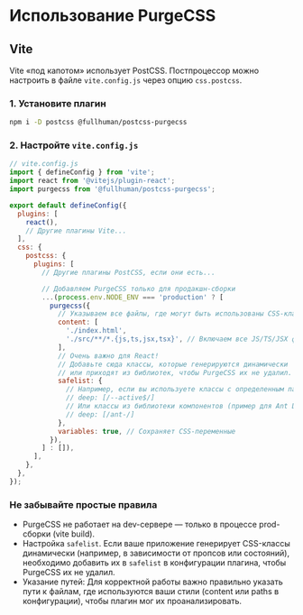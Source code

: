 # Использование PurgeCSS

## Vite

Vite «под капотом» использует PostCSS. Постпроцессор можно настроить в файле `vite.config.js` через опцию `css.postcss`.

### 1. Установите плагин

```sh
npm i -D postcss @fullhuman/postcss-purgecss
```

### 2. Настройте `vite.config.js`

```js
// vite.config.js
import { defineConfig } from 'vite';
import react from '@vitejs/plugin-react';
import purgecss from '@fullhuman/postcss-purgecss';

export default defineConfig({
  plugins: [
    react(),
    // Другие плагины Vite...
  ],
  css: {
    postcss: {
      plugins: [
        // Другие плагины PostCSS, если они есть...

        // Добавляем PurgeCSS только для продакшн-сборки
        ...(process.env.NODE_ENV === 'production' ? [
          purgecss({
            // Указываем все файлы, где могут быть использованы CSS-классы
            content: [
              './index.html',
              './src/**/*.{js,ts,jsx,tsx}', // Включаем все JS/TS/JSX файлы в папке src
            ],
            // Очень важно для React!
            // Добавьте сюда классы, которые генерируются динамически
            // или приходят из библиотек, чтобы PurgeCSS их не удалил.
            safelist: {
              // Например, если вы используете классы с определенным паттерном
              // deep: [/--active$/]
              // Или классы из библиотеки компонентов (пример для Ant Design)
              // deep: [/ant-/]
            },
            variables: true, // Сохраняет CSS-переменные
          }),
        ] : []),
      ],
    },
  },
});
```

### Не забывайте простые правила

- PurgeCSS не работает на dev-сервере — только в процессе prod-сборки (vite build).
- Настройка `safelist`. Если ваше приложение генерирует CSS-классы динамически (например, в зависимости от пропсов или состояний), необходимо добавить их в `safelist` в конфигурации плагина, чтобы PurgeCSS их не удалил.
- Указание путей: Для корректной работы важно правильно указать пути к файлам, где используются ваши стили (content или paths в конфигурации), чтобы плагин мог их проанализировать.
